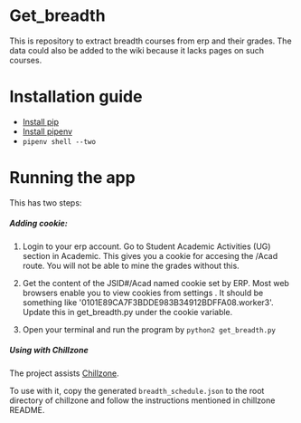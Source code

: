 # Get_breadth
This is repository to extract breadth courses from erp and their grades. The data could also be added to the wiki because it lacks pages on such courses.

# Installation guide

- [Install pip](https://pip.pypa.io/en/stable/installing/)
- [Install pipenv](https://github.com/pypa/pipenv/blob/master/docs/install.rst)
- `pipenv shell --two`

# Running the app

This has two steps:

##### Adding cookie:

  1. Login to your erp account. Go to Student Academic Activities (UG) section in Academic. This gives you a cookie for accesing the /Acad route. You will not be able to mine the grades without this.

  2. Get the content of the JSID#/Acad named cookie set by ERP. Most web browsers enable you to view cookies from settings . It should be something like '0101E89CA7F3BDDE983B34912BDFFA08.worker3'. Update this in get_breadth.py under the cookie variable.
  
  3.  Open your terminal and run the program by `python2 get_breadth.py`

##### Using with Chillzone

The project assists [Chillzone](https://www.github.com/metakgp/chillzone). 

To use with it, copy the generated `breadth_schedule.json` to the root directory of chillzone and follow the instructions mentioned in chillzone README.